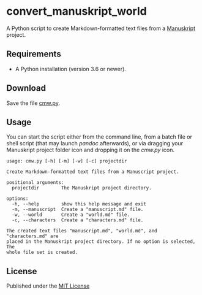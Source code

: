 # convert_manuskript_world

A Python script to create Markdown-formatted text files from a [Manuskript](https://www.theologeek.ch/manuskript/) project.

## Requirements

- A Python installation (version 3.6 or newer).

## Download

Save the file [cmw.py](https://raw.githubusercontent.com/peter88213/convert_manuskript-world/main/cmw.py).

## Usage

You can start the script either from the command line, 
from a batch file or shell script (that may launch *pandoc* afterwards), 
or via dragging your Manuskript project folder icon and dropping it on the *cmw.py* icon. 

```
usage: cmw.py [-h] [-m] [-w] [-c] projectdir

Create Markdown-formatted text files from a Manuscript project.

positional arguments:
  projectdir        The Manuskript project directory.

options:
  -h, --help        show this help message and exit
  -m, --manuscript  Create a "manuscript.md" file.
  -w, --world       Create a "world.md" file.
  -c, --characters  Create a "characters.md" file.

The created text files "manuscript.md", "world.md", and "characters.md" are
placed in the Manuskript project directory. If no option is selected, The
whole file set is created.
```


## License

Published under the [MIT License](https://opensource.org/licenses/mit-license.php)
